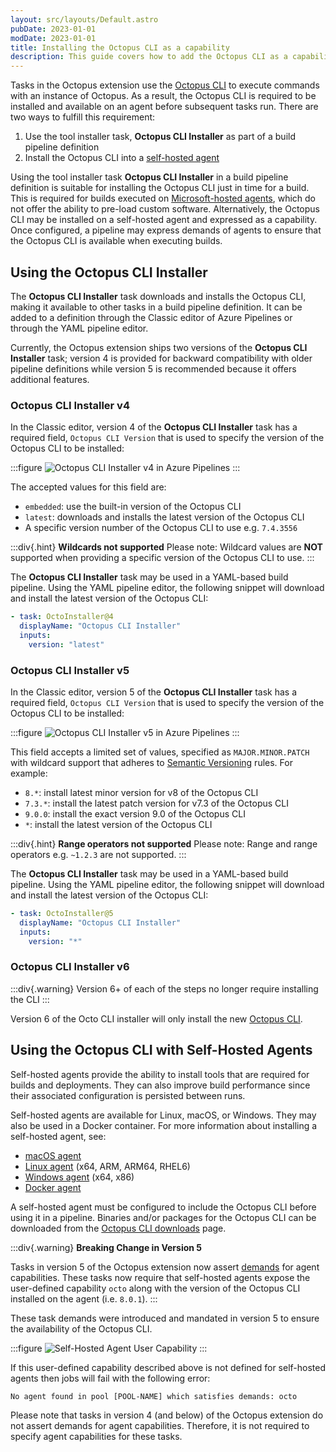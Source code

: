 ```yaml
---
layout: src/layouts/Default.astro
pubDate: 2023-01-01
modDate: 2023-01-01
title: Installing the Octopus CLI as a capability
description: This guide covers how to add the Octopus CLI as a capability to your Azure DevOps custom build agents.
---
```


Tasks in the Octopus extension use the [Octopus CLI](/docs/octopus-rest-api/octopus-cli) to execute commands with an instance of Octopus. As a result, the Octopus CLI is required to be installed and available on an agent before subsequent tasks run. There are two ways to fulfill this requirement:

1. Use the tool installer task, **Octopus CLI Installer** as part of a build pipeline definition
2. Install the Octopus CLI into a [self-hosted agent](https://docs.microsoft.com/en-us/azure/devops/pipelines/agents/agents#install)

Using the tool installer task **Octopus CLI Installer** in a build pipeline definition is suitable for installing the Octopus CLI just in time for a build. This is required for builds executed on [Microsoft-hosted agents](https://docs.microsoft.com/en-us/azure/devops/pipelines/agents/hosted), which do not offer the ability to pre-load custom software. Alternatively, the Octopus CLI may be installed on a self-hosted agent and expressed as a capability. Once configured, a pipeline may express demands of agents to ensure that the Octopus CLI is available when executing builds.

## Using the Octopus CLI Installer

The **Octopus CLI Installer** task downloads and installs the Octopus CLI, making it available to other tasks in a build pipeline definition. It can be added to a definition through the Classic editor of Azure Pipelines or through the YAML pipeline editor.

Currently, the Octopus extension ships two versions of the **Octopus CLI Installer** task; version 4 is provided for backward compatibility with older pipeline definitions while version 5 is recommended because it offers additional features.

### Octopus CLI Installer v4

In the Classic editor, version 4 of the **Octopus CLI Installer** task has a required field, `Octopus CLI Version` that is used to specify the version of the Octopus CLI to be installed:

:::figure
![Octopus CLI Installer v4 in Azure Pipelines](/docs/img/packaging-applications/build-servers/tfs-azure-devops/using-octopus-extension/images/octopus-cli-installer-v4.png)
:::

The accepted values for this field are:

- `embedded`: use the built-in version of the Octopus CLI
- `latest`: downloads and installs the latest version of the Octopus CLI
- A specific version number of the Octopus CLI to use e.g. `7.4.3556`

:::div{.hint}
**Wildcards not supported**
Please note: Wildcard values are **NOT** supported when providing a specific version of the Octopus CLI to use.
:::

The **Octopus CLI Installer** task may be used in a YAML-based build pipeline. Using the YAML pipeline editor, the following snippet will download and install the latest version of the Octopus CLI:

```yaml
- task: OctoInstaller@4
  displayName: "Octopus CLI Installer"
  inputs:
    version: "latest"
```

### Octopus CLI Installer v5

In the Classic editor, version 5 of the **Octopus CLI Installer** task has a required field, `Octopus CLI Version` that is used to specify the version of the Octopus CLI to be installed:

:::figure
![Octopus CLI Installer v5 in Azure Pipelines](/docs/img/packaging-applications/build-servers/tfs-azure-devops/using-octopus-extension/images/octopus-cli-installer-v5.png)
:::

This field accepts a limited set of values, specified as `MAJOR.MINOR.PATCH` with wildcard support that adheres to [Semantic Versioning](https://semver.org/) rules. For example:

- `8.*`: install latest minor version for v8 of the Octopus CLI
- `7.3.*`: install the latest patch version for v7.3 of the Octopus CLI
- `9.0.0`: install the exact version 9.0 of the Octopus CLI
- `*`: install the latest version of the Octopus CLI

:::div{.hint}
**Range operators not supported**
Please note: Range and range operators e.g. `~1.2.3` are not supported.
:::

The **Octopus CLI Installer** task may be used in a YAML-based build pipeline. Using the YAML pipeline editor, the following snippet will download and install the latest version of the Octopus CLI:

```yaml
- task: OctoInstaller@5
  displayName: "Octopus CLI Installer"
  inputs:
    version: "*"
```

### Octopus CLI Installer v6

:::div{.warning}
Version 6+ of each of the steps no longer require installing the CLI
:::

Version 6 of the Octo CLI installer will only install the new [Octopus CLI](https://github.com/OctopusDeploy/cli).

## Using the Octopus CLI with Self-Hosted Agents

Self-hosted agents provide the ability to install tools that are required for builds and deployments. They can also improve build performance since their associated configuration is persisted between runs.

Self-hosted agents are available for Linux, macOS, or Windows. They may also be used in a Docker container. For more information about installing a self-hosted agent, see:

- [macOS agent](https://docs.microsoft.com/en-us/azure/devops/pipelines/agents/v2-osx)
- [Linux agent](https://docs.microsoft.com/en-us/azure/devops/pipelines/agents/v2-linux) (x64, ARM, ARM64, RHEL6)
- [Windows agent](https://docs.microsoft.com/en-us/azure/devops/pipelines/agents/v2-windows) (x64, x86)
- [Docker agent](https://docs.microsoft.com/en-us/azure/devops/pipelines/agents/docker)

A self-hosted agent must be configured to include the Octopus CLI before using it in a pipeline. Binaries and/or packages for the Octopus CLI can be downloaded from the [Octopus CLI downloads](https://github.com/OctopusDeploy/OctopusCLI/releases) page.

:::div{.warning}
**Breaking Change in Version 5**

Tasks in version 5 of the Octopus extension now assert [demands](https://docs.microsoft.com/en-us/azure/devops/pipelines/process/demands) for agent capabilities. These tasks now require that self-hosted agents expose the user-defined capability `octo` along with the version of the Octopus CLI installed on the agent (i.e. `8.0.1`).
:::

These task demands were introduced and mandated in version 5 to ensure the availability of the Octopus CLI.

:::figure
![Self-Hosted Agent User Capability](/docs/img/packaging-applications/build-servers/tfs-azure-devops/using-octopus-extension/images/self-hosted-agent-user-capability.png)
:::

If this user-defined capability described above is not defined for self-hosted agents then jobs will fail with the following error:

```
No agent found in pool [POOL-NAME] which satisfies demands: octo
```

Please note that tasks in version 4 (and below) of the Octopus extension do not assert demands for agent capabilities. Therefore, it is not required to specify agent capabilities for these tasks.
